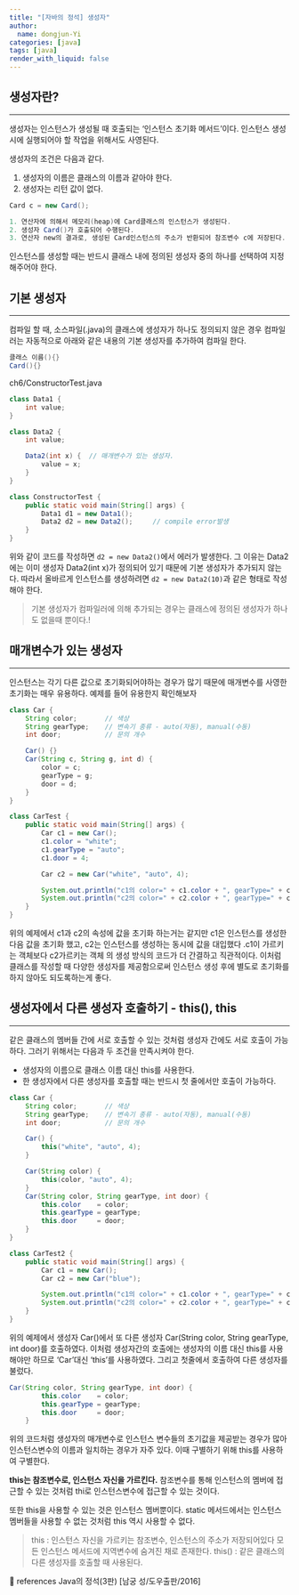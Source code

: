 ```yaml
---
title: "[자바의 정석] 생성자"
author:
  name: dongjun-Yi
categories: [java]
tags: [java]
render_with_liquid: false
---
```

## 생성자란?

---

생성자는 인스턴스가 생성될 때 호출되는 ‘인스턴스 초기화 메서드’이다. 인스턴스 생성 시에 실행되어야 할 작업을 위해서도 사영된다.

생성자의 조건은 다음과 같다.

1. 생성자의 이름은 클래스의 이름과 같아야 한다.
2. 생성자는 리턴 값이 없다.

```java
Card c = new Card();

1. 연산자에 의해서 메모리(heap)에 Card클래스의 인스턴스가 생성된다.
2. 생성자 Card()가 호출되어 수행된다.
3. 연산자 new의 결과로, 생성된 Card인스턴스의 주소가 반환되어 참조변수 c에 저장된다.
```

인스턴스를 생성할 때는 반드시 클래스 내에 정의된 생성자 중의 하나를 선택하여 지정해주어야 한다.

## 기본 생성자

---

컴파일 할 때, 소스파일(.java)의 클래스에 생성자가 하나도 정의되지 않은 경우 컴파일러는 자동적으로 아래와 같은 내용의 기본 생성자를 추가하여 컴파일 한다.

```java
클래스 이름(){}
Card(){}
```

ch6/ConstructorTest.java

```java
class Data1 {
	int value;
}

class Data2 {
	int value;

	Data2(int x) { 	// 매개변수가 있는 생성자.
		value = x;
	}
}

class ConstructorTest {
	public static void main(String[] args) {
		Data1 d1 = new Data1();
		Data2 d2 = new Data2();		// compile error발생
	}
}
```

위와 같이 코드를 작성하면 `d2 = new Data2()`에서 에러가 발생한다. 그 이유는 Data2에는 이미 생성자 Data2(int x)가 정의되어 있기 때문에 기본 생성자가 추가되지 않는다.
따라서 올바르게 인스턴스를 생성하려면 `d2 = new Data2(10)`과 같은 형태로 작성해야 한다.

> 기본 생성자가 컴파일러에 의해 추가되는 경우는 클래스에 정의된 생성자가 하나도 없을때 뿐이다.!
> 

## 매개변수가 있는 생성자

---

인스턴스는 각기 다른 값으로 초기화되어야하는 경우가 많기 때문에 매개변수를 사영한 초기화는 매우 유용하다.
예제를 들어 유용한지 확인해보자

```java
class Car {
	String color;		// 색상
	String gearType;	// 변속기 종류 - auto(자동), manual(수동)
	int door;			// 문의 개수

	Car() {}
	Car(String c, String g, int d) {
		color = c;
		gearType = g;
		door = d;
	}
}

class CarTest {
	public static void main(String[] args) {
		Car c1 = new Car();
		c1.color = "white";
		c1.gearType = "auto";
		c1.door = 4;

		Car c2 = new Car("white", "auto", 4);

		System.out.println("c1의 color=" + c1.color + ", gearType=" + c1.gearType+ ", door="+c1.door);
		System.out.println("c2의 color=" + c2.color + ", gearType=" + c2.gearType+ ", door="+c2.door);
	}
}
```

위의 예제에서 c1과 c2의 속성에 값을 초기화 하는거는 같지만 c1은 인스턴스를 생성한 다음 값을 초기화 했고, c2는 인스턴스를 생성하는 동시에 값을 대입했다 .c1이 가르키는 객체보다 c2가르키는 객체 의 생성 방식의 코드가 더 간결하고 직관적이다. 이처럼 클래스를 작성할 때 다양한 생성자를 제공함으로써 인스턴스 생성 후에 별도로 초기화를 하지 않아도 되도록하는게 좋다.

## 생성자에서 다른 생성자 호출하기 - this(), this

---

같은 클래스의 멤버들 간에 서로 호출할 수 있는 것처럼 생성자 간에도 서로 호출이 가능하다. 그러기 위해서는 다음과 두 조건을 만족시켜야 한다.

- 생성자의 이름으로 클래스 이름 대신 this를 사용한다.
- 한 생성자에서 다른 생성자를 호출할 때는 반드시 첫 줄에서만 호출이 가능하다.

```java
class Car {
	String color;		// 색상
	String gearType;	// 변속기 종류 - auto(자동), manual(수동)
	int door;			// 문의 개수

	Car() {
		this("white", "auto", 4);	
	}

	Car(String color) {
		this(color, "auto", 4);
	}
	Car(String color, String gearType, int door) {
		this.color    = color;
		this.gearType = gearType;
		this.door     = door;
	}
}

class CarTest2 {
	public static void main(String[] args) {
		Car c1 = new Car();	
		Car c2 = new Car("blue");

		System.out.println("c1의 color=" + c1.color + ", gearType=" + c1.gearType+ ", door="+c1.door);
		System.out.println("c2의 color=" + c2.color + ", gearType=" + c2.gearType+ ", door="+c2.door);
	}
}
```

위의 예제에서 생성자 Car()에서 또 다른 생성자 Car(String color, String gearType, int door)를 호출하였다. 이처럼 생성자간의 호출에는 생성자의 이름 대신 this를 사용해야만 하므로 ‘Car’대신 ‘this’를 사용하였다. 그리고 첫줄에서 호출하여 다른 생성자를 불렀다.

```java
Car(String color, String gearType, int door) {
		this.color    = color;
		this.gearType = gearType;
		this.door     = door;
	}
```

위의 코드처럼 생성자의 매개변수로 인스턴스 변수들의 초기값을 제공받는 경우가 많아 인스턴스변수의 이름과 일치하는 경우가 자주 있다. 이때 구별하기 위해 this를 사용하여 구별한다.

**this는 참조변수로, 인스턴스 자신을 가르킨다.** 참조변수를 통해 인스턴스의 멤버에 접근할 수 있는 것처럼 thi로 인스턴스변수에 접근할 수 있는 것이다.

또한 this을 사용할 수 있는 것은 인스턴스 멤버뿐이다. static 메서드에서는 인스턴스 멤버들을 사용할 수 없는 것처럼 this 역시 사용할 수 없다.

> this : 인스턴스 자신을 가르키는 참조변수, 인스턴스의 주소가 저장되어있다
모든 인스턴스 메서드에 지역변수에 숨겨진 채로 존재한다.
this() : 같은 클래스의 다른 생성자를 호출할 때 사용된다.
> 

<aside>
📖 references Java의 정석(3판) [남궁 성/도우출판/2016]

</aside>